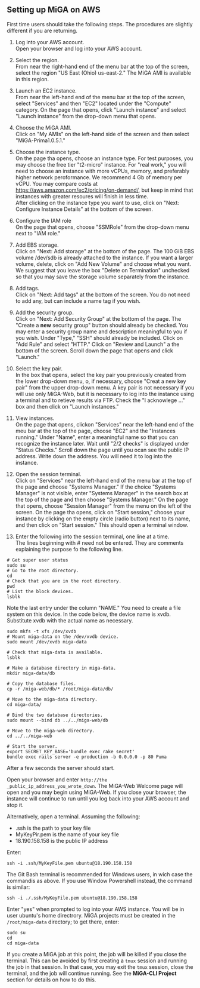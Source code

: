 ## Setting up MiGA on AWS

First time users should take the following steps. The procedures are slightly different if you are returning.

1. Log into your AWS account.  
Open your browser and log into your AWS account.  
1. Select the region.  
From near the right-hand end of the menu bar at the top of the screen, select the region "US East (Ohio) us-east-2." The MiGA AMI is available in this region.  
1. Launch an EC2 instance.  
From near the left-hand end of the menu bar at the top of the screen, select "Services" and then "EC2" located under the "Compute" category. On the page that opens, click "Launch instance" and select "Launch instance" from the drop-down menu that opens.   

1. Choose the MiGA AMI.  
Click on "My AMIs" on the left-hand side of the screen and then select "MiGA-Prima1.0.5.1."  

1. Choose the instance type.  
On the page tha opens, choose an instance type. For test purposes, you may choose the free tier "t2-micro" instance. For "real work," you will need to choose an instance with more vCPUs, memory, and preferably higher network peroformance. We recommend 4 Gb of memory per vCPU. You may compare costs at https://aws.amazon.com/ec2/pricing/on-demand/, but keep in mind that instances with greater resoures will finish in less time.  
After clicking on the instance type you want to use, click on "Next: Configure Instance Details" at the bottom of the screen.  

1. Configure the IAM role  
On the page that opens, choose "SSMRole" from the drop-down menu next to "IAM role."  

1. Add EBS storage.   
Click on "Next: Add storage" at the bottom of the page. The 100 GiB EBS volume /dev/sdb is already attached to the instance. If you want a larger volume, delete, click on "Add New Volume" and choose what you want. We suggest that you leave the box "Delete on Termination" unchecked so that you may save the storage volume separately from the instance.  

1. Add tags.  
Click on "Next: Add tags" at the bottom of the screen. You do not need to add any, but can include a name tag if you wish.  

1. Add the security group.  
Click on "Next: Add Security Group" at the bottom of the page. The "Create a **new** security group" button should already be checked. You may enter a security group name and description meaningful to you if you wish. Under "Type," "SSH" should already be included. Click on "Add Rule" and select "HTTP." Click on "Review and Launch" a the bottom of the screen. Scroll down the page that opens and click "Launch."   

1. Select the key pair.  
In the box that opens, select the key pair you previously created from the lower drop-down menu, o, if necessary, choose "Creat a new key pair" from the upper drop-down menu. A key pair is not necessary if you will use only MiGA-Web, but it is necessary to log into the instance using a terminal and to retieve results via FTP. Check the "I acknowlege ..." box and then click on "Launch instances."  

1. View instances.  
On the page that opens, clickon "Services" near the left-hand end of the meu bar at the top of the page, choose "EC2" and the "Instances running." Under "Name", enter a meaningful name so that you can recognize the instance later. Wait until "2/2 checks" is displayed under "Status Checks." Scroll down the page until you ocan see the public IP address. Write down the address. You will need it to log into the instance.

1. Open the session terminal.   
Click on "Services" near the left-hand end of the menu bar at the top of the page and choose "Systems Manager." If the choice "Systems Manager" is not visible, enter "Systems Manager" in the search box at the top of the page and then choose "Systems Manager." On the page that opens, choose "Session Manager" from the menu on the left of the screen. On the page tha opens, click on "Start session,"  choose your instance by clicking on the empty circle (radio button) next to its name, and then click  on "Start session." This should open a terminal window.  

1. Enter the following into the session terminal, one line at a time.  
The lines beginning with # need not be entered. They are comments explaining the purpose fo the following line.


```
# Get super user status
sudo su 
# Go to the root directory.
cd
# Check that you are in the root directory.
pwd
# List the block devices.
lsblk
```
Note the last entry under the column "NAME." You need to create a file system on this device. In the code below, the device name is xvdb. Substitute xvdb with the actual name as necessary.  

```
sudo mkfs -t xfs /dev/xvdb
# Mount miga-data on the /dev/xvdb device.
sudo mount /dev/xvdb miga-data

# Check that miga-data is available.
lsblk

# Make a database directory in miga-data.  
mkdir miga-data/db

# Copy the database files.
cp -r /miga-web/db/* /root/miga-data/db/

# Move to the miga-data directory.
cd miga-data/

# Bind the two database directories.
sudo mount --bind db ../../miga-web/db 

# Move to the miga-web directory.
cd ../../miga-web

# Start the server.
export SECRET_KEY_BASE='bundle exec rake secret'  
bundle exec rails server -e production -b 0.0.0.0 -p 80 Puma
```
After a few seconds the server should start. 

Open your browser and enter ```http://the _public_ip_address_you_wrote_down```. The MiGA-Web Welcome page will open and you may begin using MiGA-Web. If you close your browser, the instance will continue to run until you log back into your AWS account and stop it.   

Alternatively, open a terminal. Assuming the following:  
- .ssh is the path to your key file
- MyKeyPir.pem is the name of your key file
- 18.190.158.158 is the public IP address
 
Enter:

```
ssh -i .ssh/MyKeyFile.pem ubuntu@18.190.158.158
```
The Git Bash terminal is recommended for Windows users, in wich case the commandis as above. If you use Window Powershell instead, the command is similar:  

```
ssh -i ./.ssh/MyKeyFile.pem ubuntu@18.190.158.158
```

Enter "yes" when prompted to log into your AWS instance. You will be in user ubuntu's home directrory. MiGA projects must be created in the ```/root/miga-data``` directory; to get there, enter:

```
sudo su
cd
cd miga-data
```
If you create a MiGA job at this point, the job will be killed if you close the terminal. This can be avoided by first creating a ```tmux``` session and running the job in that session. In that case, you may exit the ```tmux``` session, close the terminal, and the job will continue running. See the **MiGA-CLI Project** section for details on how to do this.  


 
